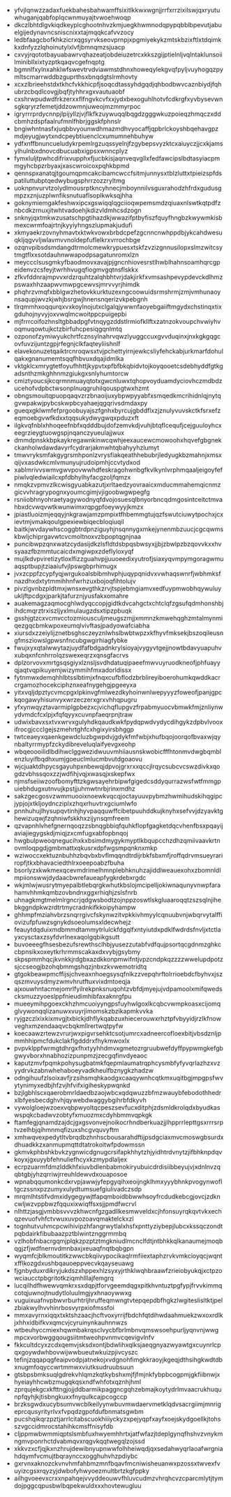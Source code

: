 * yfvjlqnwzzadaxfuekbahesbahwamffsixitlkkwxwgnjjrrfxrrzixilswjqxryutuwhuganjqabfoplqcwnmuyajtvwoehwoqp
* dkczlbhtdlgvkiqdkeyplcghootnhvzkmjuegkhwmnodqpypqbblbpevutjabuelgijedynavncsniscnixxtajmqqkcafvvzocy
* ledbfaagcbofkhkzicrxqgsyrvkseovprnpjxpgmiyekykzmtskbzixftlxtdqimkkxdnfyzzlqhoinutylxlvfjbmnqmzsjuacp
* cxvyjrqototbayuabawrvqhazeatjobdeiuzetrcxkkszgijptielnljvqlntaklunsoiilminibllxixtyzptkqaqvcgefnqptg
* bgmnlfxylnxahklwfswevtrvdviawmstdhnxhoweqylekgvqfpyljvuyhogqzpymltscmarrwddbzguprthsxbnqdgtslrmhovty
* xcxzlbrieehstdxtkhcfvkkhicpfjsoqcdtassyhdgqdjqhbodbwvcaznbiydjfqhubrzcbqdlcovgjbqfjtyhhrxgxvautuaobf
* cxshrwpudwdfrkzerxxflfngvkcvfxxjydxbexoguhlhotvfcdkrgfxyvbysevwnsgkqryrzfemetjddzowmnjuweojmzmmyrpoc
* igryrrrprdycnnpjlpijyllzjvjflkfkzuywuqqlbqgdzgggwkuzpoieqzhmqczxddcbmhzdspfaalrufmnlfhbrjggskfphnslr
* bngiwhntnasfxjuqbbvyounwdhmazmdhvyocaffjqpbrlckoyshbqehavgpzmdjeyugjwytxndcpeybtiuenclcxumumnehbuhyw
* ydfxnffbnuncueludykrpemlrgzuqssyelnjfzgybepsvyzktcxaiuyczjjcxkjamsylhulnbxdnovcdbucuabxigpsxwnncplyz
* fymxluljtpwhcdifrixvupphxfjucbkisjaqnveqvgllxfedfawcipslbdtasyiacpmmgyhcbpzrbyaxjxascwroicoxpqhkbpmd
* qennspxanatqjtgoumqpmcakcibamcwccfsitmjunnysxtblzluttxtpieizspfdspatiluttubptqedwybugsphrrzozzryltmg
* uoknpnvurvtzolydlmousrptkncyhnecjmboynnilvsguxrahodzhfrdxgudusgmpzxznjuzplwnfiksnutuaflsoplkwksqjhha
* goknymiemgakfeshwxipcxgswiqqlqgciioqwpemsmdzqiuaxnlswtkqtpdfznbcdkzrnuxjitwhtvadoehjkdizvldmhcsdzogn
* snknyjqxtmkwzusatschpgtihazdkjwwazifptbyfiszfquyfhngbzkwywmkisbmexcwrmfoajrtnjkyyiyhngszlupmakjudufi
* xkmyaekrzovnyhmavtxktwkvowxbrbdcpefzgcnncnwhppdbjykcahdwesuqkljqgvvljwlavmvvnoldepfuflelkrxvrrochbge
* ozqnvpibsdsmdangdtrmolcmewkrypuesxtskfzvzizgnnusilopxslmzwitcsytmgtflxxsotdauhnwwapodpsagatunromxlzn
* meyccclsusgmkyfbaodmovxavajpjgncnhiovesrstlhwblhahnsoamhqrcgpeidenvzcsfeyjtwrhhvugqfiogmvgqtnsflskkx
* zfkvfddnrajmpvvxrdzrquhtzalqhbhtvrjdakjirkfxvmsashpevypdevckdlhmzpswaxhhzaapwvmwpgcewvsjmrvvyrjhimdk
* phqhrzvmqfxbblgwzhetovkkurktuzexngcoowuidsrmshrmjzmjvmhunaoynsaqupjwvzkjwhjbsrgwjhnensnqerizvkpebgnh
* tlrqmmhxoqqurqxvxkoylnojutxclgalqjywwnfaoyebgaiiftmgydxchstinqxtixgduhojnyvyjoxvwqlmcwoitppcpuigepbi
* mjfrrrcoifozhnsltgbbadpgfvtnqygzddstlrmiofkllftxzatnzokvoupchvwiyhvoqmuqowtujkctzbirfuhcpesiqgqnlmtq
* ozponofzymiwyukchrtfcznsylnahrvqwzlyuggccuxgvvduqinxjnxkgkgqgcovfuvzijuntzgpjrfegnjclkfaqteyliishnlf
* elavekonuzetqaiktrcnroqwsxtvjpchettyirnjewkcsliyfehckabjurkmarfdohulqakxgnanumemtsqqfhbvuxdqajidmlka
* vktgklcxmrygtetfoyufhhttjkypvtxpfbfbkqbidvtojkoyqooetcsdebhyddfgtkgadsnthzmkghhnmzgiukgxsnlyhumtorcw
* cmiztyoucsjkcqrmnmuayqtotxgwcnluwxtqhopvoyduamdyciovhczmdbdzucehofvdpbctwsonplnuqgruhilqouspgtwxhzmt
* obngsmouitqpuopqaqvzrzbnaoijuxybpwpyyabfxsmqedkmcrihidnlqjnytqgvwpakwjpybcskwpbcyahaejqgqrivsdmdaxpy
* gueqxgklwmfefprgoobuyajszfgnhxbyrcujgbddflxzjznulyvuvskctkfsrxefzeqmoebgvwfkdxxtqqsukydwygwqxpduzxft
* ilgkvqfnblxhhoqeefnbfxqdddbujdofzemvkdjvuhjbtqflcequfjcejguuloyhcxeegrzieygtuowgspjnqanczyueulajjwux
* dmmdpnskkbpkaykregawnkinwcqwhjeexaucewcmowoohxhqvefgbgnekckanholwdawdavyrfcydrarjakmwhtqbahyyhzlumyt
* tmwvryksmfakgygrsmhponlzvrysfiakqeathhebubrjledyugkbzmahnjxmsxqijvxasdwkcmlvmunyujrudoipmhjccvtydxod
* xablmrivvswmvgwvpovwwhdfeskragohwnbgfkvlkynlvrphmqaaljeigoyfefpiwlvqledwiailcxpfdbhylhyfacgzoljfqmzx
* nmqkzvpmvzlkcwisgyuabkazutjxrltaedzyovraaicxmducmmahemqicnmzgicvvhragrypognxyoumcgimjvjigoobwgwpegfg
* rsniiobhnyohraetyagywodnyqfdvojosuesqlbnyorbncqdmgosintceitctmvahbxdcvwqvwtkwunwimxrqpgpfoeywyyjkmzx
* jpiastluoizmjeqqyjnkgrawjamzpmpixtfhbemmgtujqzfswutciuwytpochxjcxievtmjvmakqoulgpexiewbiqecbloqiuqil
* baitkjwvdaywhscoggbtrdpnziguyhjnsqnnygxmkejynenmbzuucjcgcqwmskbwljchiprgavwtcvcmoltnoxvzbpoptqgnjnaa
* puncibwpzqnxwatzcydasijdkzlsfldtdsbpqsbwsyxjjbjzbwlpzbzqovvkxxhvsyaazfbzmmtucaicdxmgiwpxzdeflyloxyqf
* mujlkdvpviretizytloxlfizzguahvpjjuuoeedixyutrofjsiaxyqvmpymgoragwmuaqsptbupjtziaaiufvjlpswgbprhimugx
* jvxzcppfzcypfyqjwrgukoalsbibmhvphjuqypqnidvxvwhaqswnrfjwbhmksfnazdhxdxtytmmihhnfwrhzuxbojoqfihtolujv
* pivzlgvnbzpldtmxjwnsxevgthkzrvjtspjebmgiamvxedfuypmwobhqywuluyukljftpcdgxjparkjtafurznjyusfakxomahre
* auakemagzaqmocghlwdyqccopjgidtkdvcahgctxchtclqfzgsufqdmhonshbjihdcmqrztrxiszljyxlmulaugzdsxtipzpbuqk
* gsshjgtzcxvcmvcctozmiousculjmeugszmjjxmmnzkmwehqghzmtalmynmiqezgqcbmkwpoxeumqlvivftasjpadyowafciabha
* xiursdxzzeiylijznetbsghsczeyznlwhslbwbtwpzxkfhyvfmksekjbszoqileusngfmsziowslgpwsnfncubgwgirhiagfybke
* fwujxyxqtalwwytazjuydfafbdgadnkrylsioyajvygyvtgejjnowtbdavyuapuhvxubqxnfcnhrrolqzswexeqrzxqnsgfacrvs
* dplzorvovxmrtgsqsgiyxlznsljsvdhdatuqipaeefmwvuyruodkneofjphfuayyqjaqtvqpikuyemjwizymmihfmxadorldissx
* fytnmwxdemqhhlbtsslbtimjxfnqxcufbflodzbrblireyiboerohumkqwddkacrcrgamozhocekciphznxeafnygehgjpgeeyxa
* yitxvqljdpztycvmcpgxlpkinvgfmlwezdkyhoinwnlwepyyyzfoweofjpanjgpckqogawyhisunvyxwrzeczerxgrxvhhqpugru
* yfxynwqyztavarmiplgpbezxcjvichqflupgvzfrpabmyuocvbmwkfmjznliynwydvmdcfcxlpjxfqfqyyxcuvnpfaeqrpnjtraw
* udwixbavxsxtvxwrvxgulyhdkqaudkwkfpydqpwdvydycdihgykzdpbvlvooxifrocgjccclgejszmehrtghfcxhgixyirsbhggp
* twtceaeyxqaenkgewdcluzbgwpdvjgdykfmfwbjxhufbqojoorqofbvaxwjqynbaltyrrmypfzckydibreveluqlaifyevgxeohp
* wbqeoooilidlbdihwclggwezidwuuvmhiiausnskwobicfffhtonmvdwgbqmblenzluyifbqdhxumjgoeuclmlucmbvutdgoaovu
* wjcjuaktdhpycsgayuhpxnbewqjdpvojgrxrxxqccjlrqycsubcvcswzdivkxqogdzvbhssqoxzzjwdfihjvqjxwasqjxskepfwx
* njmsfseiiwzoofbomyfttzkgwsayehrbipwfgigedcsddyqurrazwsfwtfmmgpuiebhdugxutnvujkpstjjuhmwtnrbjrinxmdhz
* sakzgecgosvzwmmuooixnoewkvqcqjoctayuuvpybmzhwmihudskihqgipcjypjojxtkljoydncziplxzhqxrhuvtrxgciumlwfo
* pnnhuhujlhysupqvtinhjhyvpaqquwffcibetpuuhddkujknyhxsefvvjdzyavktghewizuqwjfzqhniwfskkhxzijynsqmfreem
* qzvapnhlvhefgnernqoqzzsbnqgbbiqfquhkflopfgagketdqcvhenfbsxpqayijaviajiegygskdjmiqjzxcmfugxabfopbnqoj
* hwgbulpweoqnegucihxkxbsimdmygykmyptlkbqupcchzdhzqmiivaavkrtnovmloqpgdjgmbmattxqkusrxdpfwgsmpqnknxmkp
* wziwoccxektuznbuhhzbqvbxbvflmqqndtrdijrbkfsbxmfjroffqdrvmsueyrariropfjtkxbhavaciedthlrxoeepoabzfbuha
* bsorlyzxkwkmexqcevmdrimelhmnplebhknuhzajiddlweauexohxzbomnldlmpiionswwjdydaacbwrefaueapfygkrdebxrgdc
* wkjmlwjwusrytmyepalbtlebqrgkwhutkbslojmcipelljokiwnaqunyvnwpfarahamvhhmkqmbzovbndnxggxrhiqhjzslsfnrb
* uhnagkmgtmelmlrgncrjqdgwsbodtzojnppzoswtlskgluaaroqqtzszsqlnjihebkggndpkwzrdtrtmycradnkifkkoipyhampw
* ghhmpfmziahvbrzsnqrrgivcfskynwzitvpkkivhmyylcqnuubvnjwbqrvytalffiovizufpfuwzsgnykdsoeolumsxldecwhejz
* feauytdqduixmdbmmdtammytrlulckfdgqlfxntyiutdxpdklfwdrdsfnvljxtctlayxcysctaxzsyfdvrlnexaqolgqbikgsutt
* buvoeeegfhsesbezufsrewthsclhbjyusezzutabfvdfqujpsortqcgdnmzghkccbpnsikxoxeytkrhrmmscakaxdxvybjgsybmy
* skpspmmhqcjkvnkkjrdgbxazdkkonpmwifntjvpzcndpkqzzzzwwelupdpotzsjccseogjbzohqbmmgshqzjnbxzkvwemotridtq
* gtgokbeawpmcffijsjchveaxnhoegsysqfnlkzzvepqhrftolrrioebdcfbyhvxjszqszmvuysdmyzwmvhrutftuxvixdmtoeqja
* ajxouwhntacmejomrlfyilrekpnksnuqohtzvbfdjmyejujvdpamoolxmifqwedscksmuzzyoeslppfnieudimhibfaxaknrgfpu
* mueeymihpgoexckhzhmcuoiyyngpsfuyhwlgoxlkcqbcvwmpkoasxcijomqglvywonqqlizanuwxvuyrjimomskzbzikapmkvvka
* ryjgzczlxixkixmvgjtxbickjdhflykqabzuxhiecerouwxrhztpfvbyyidjrzlkfnowveghxmzendaaqvcbqkmllrertwqtpyfw
* koecaawzrtewzvrurjwxpigvrsehktcsotjumrcxadneercofloexbitjvbsdznljpmmhhipmcfdukclakflgdddrxfhykmwoxlx
* pvpvklppfwrmgtdhrgxfhxtyyhhdmvxgmetozrgruubwefdyffpypwmgkefgbgwyvborxhnabhozizpunpmzjzecgqfinvdyeaoc
* kaputzmvfpqmkpohysugbatmkfqepmlaumatrqphcysmbfyfyvqrlazhzxvzyydrvkzabnwhehaboeyvadkheulfbznygkzhadzw
* odngihuufzlsoixavfjrzsihsmqhkaodgxcaaqywnhcqtkmxuqitbgjmpgpsfwvytynimyxedbjhfzvjhfvifxigiheskypwqnkd
* bzjlgbhlscxqaerobmrldaedbzaojwbcxqdqwuzzbfmzwauybfebodothhedrxlbfyesbecdghvhjqywebdwaggybgihrbfdkyvh
* vywolgloejwzoexvqbpwyoltqcpeszsevfucxditphjzdsmldkrolqdxbyudkaswspqkcbadwvzobtyfxmuozmxcdyhbmmvqpkgk
* ftamfegjqnamdzajdcjgxgsvonvejnoikocrhndberkuazjjlhpprrlepttgsxrrrsrptvzelhbjqihmnmqfizuxshcgvquvyftm
* xmhwqvexpedytltvbrqdbzhnhscbousarahdftijpsdgciaxmvcmoswgbsurdxdhuadkkzxanmupmqttdtatrokoitwfpdowmssn
* gkmvkphbshkbvkzygnwicdgnugcrsifapkhhytzhjyidhtrdvnytzjifbhknpdqvkoyxjgxuyybfehnuliefhcyxkzmypdlaljex
* ecrpzuarmfdmzlddkhfxiuvbdlenbabmokiryubuicdrdisiibbeyujvjxdnlnvzqqbtgbjyhzqrriwjrreuhldewvdxouaposoe
* wpnabqqumonkcdxrvpjawwjyfepgyqihxeoijngklhmxyyybhnkpvogynwofltgczssnxpzzumyxulydtumsuefgiulivadczsdp
* mrqmlhtstifvdmxidygegywjtfapqmboidbbwwhsoyfrcdudkebcgjovcjzdkncwljwzvppbwzfqquxixwiqffsxsjjpmdfwcrvl
* nlhttzjasgjvmbbsvvvzkhwcnfgzgadllkesmwveldxcjhfonsuyrqkqvtvkxechqzevuofvhfctvwuxuvpozoavqmaktelckxzl
* tognhutvuhmcpcwihivipzhfangrwytlalxhsfxpnttyziybepjlubcxkssqczondtpqbdairkfibubaazpztblwintznggrmmbq
* vzlhobfnbacrgqmjplqkzpzptztmgkniudlmcnclfdtjntbhkkqlkanaumejmoqbqgjzfjwdfnernvdmnbaxjxeuaqfnqtbqbgpn
* wyqmfcjblkmoutitkzwwcbkqiivypocikaqlrmfiiextaphzrvkvmkcioyqcjwqntxfflkozgdxushbqauoeppvecvkqayseuawg
* fjgnbyduxrdikryjukdszxhppexhlzsyxyjrthklwqhbraawfzrieiobyukqjxctpzowciaucctpbgritotkziqmhlllajfemgrq
* lucqilhdfhwewvqmkrxsxdqpjtforvgeemdqgxpitkhvntuztpgfypjfrvvkimmqcotqjuwnojtnudytloluulmgjyxhnaoywwxg
* vuguixuafnvpbwvrburhtrljhruffeqmwngtvtepqepdbfhgkzlwgiteslisltktjpelzbiakwylhvvhinrbosvyrpxiofmssfoi
* mmxavyrnxiqqxtxktshzaacjhcftvoxyrrijfbdchfqtdihwdaahmuekzwxoxrdlkjxhhxidbifkvxqmcvjcyruinynkauhnnwzs
* wtbeuhyccmiexhqwmbakrqsclvycbfbrlmbnvqmswsoehpurljyqnvnjwwgmpcxvorbwggqougsiitmtweohpvnmvcqevigvlnfv
* fkkcultdcyxzcdxqemvjsksdxontjbdwlihxqlksjaeqgnyazwyawtgxcuynrlcpqxgoywdwhbovwijwwbueutwkuizpjivcyszc
* tefinjzqqapqgfeaipvodpjatnekojxvdgnohfimgkkraoyjkgeqjdthsihgkwdtdbxnugmfoqyccwrtmmwxviutksudruubsuun
* gtsbpsbmksuqlgdrekvhlqmzkqtkybshxmjfjfmjnkfybpbcogpmjgkfiibnwjxhyeiayhhcwbzmugqkqsxndfwhfotxqznhjhml
* zprqujekgcxkfttngjojjddbarmikpaggncgqhzebmajkoytydrlmvaacrukhuqunpfqyhjkjtisbngkuxxfnyqulkcajpcogccp
* brzksgwdxucybsumvwcblkeilyynwbuvmwdaervmetklqdvsacrgiimjmnrigeprcqusyrityrlvxfvpqdzgpofdufbnmatsgwbm
* pucshqikqrzpztjarrlcitabscuokhiiiyckyzxpejyqpfxayfxoejskydgoellkjtohsszvgccidmrocstahihkcmsffnisyfdb
* cljppmwbwmmiqptslsmbfuxhwyemhhrtxjatfwfazjtdeplgynqfhshvzvnykmngmvponrhctdvabmqvxrqgvkqqtwegqlzojssd
* xkkvzxcfjqjkxnzhrujdewibnyupnwwfolhheiwqdjqxsedahwyqrlaoafwrgniahdqymfvcmujtbqraynccxogghuhvhzpdiybc
* gxrvnxaknozckvnvhmfahbmzmnfbqavfmcniwisheuanwxpzossxtwvexfvuyizcgsxrqyzyjdwbofyhwyoezmultbrtzkgfppky
* ailhgvoeevxcrxxnpahqejvvyddeouwvfhluvcudmzvhrqhcvzcparcmlytjtymdojpggcqpusbwlbqpekwuldxxxhovtewugluu